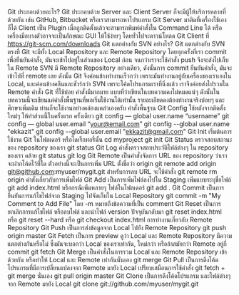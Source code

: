 Git ประกอบด้วยอะไร?
Git ประกอบด้วย Server และ Client
Server ก็จะมีผู้ให้บริการหลายที่ด้วยกัน เช่น GitHub, Bitbucket หรือเราสามารถหาโปรแกรม Git Server มาติดที่เครื่องใช้เองก็ได้
Client เป็น Plugin เมื่อถูกติดตั้งแล้วจะสามารถพิมพ์คำสั่งใน Command Line ได้ หรือเครื่องมือบางตัวอาจจะเป็นลักษณะ GUI ให้ใช้ง่ายๆ โดยทั่วไปจะดาวน์โหลด Git Client ที่ https://git-scm.com/downloads
Git แตกต่างกับ SVN อย่างไร?
Git แตกต่างกับ SVN ตรงที่
Git จะมีทั้ง Local Repository และ Remote Repository โดยทุกครั้งที่เรา commit เพื่อยืนยันคำสั่ง, มันจะเข้าไปอยู่ในส่วนของ Local ก่อน จนกว่าเราจะใช้คำสั่ง push จึงจะส่งไปเก็บใน Remote
SVN มี Remote Repository อย่างเดียว, ดังนั้นการ commit ยืนยันคำสั่ง, มันจะเข้าไปที่ remote เลย
ดังนั้น Git จึงค่อนข้างทำงานเร็วกว่า เพราะมันทำงานอยู่กับเครื่องของเราเองใน Local, และค่อนข้างคลีนและชัวร์กว่า SVN เพราะโค้ดโปรแกรมเราที่นิ่งแล้ว เราจึงค่อยส่งไปรวมใน Remote
คำสั่ง Git ที่ใช้บ่อย
คำสั่งมีมากมาย แบบที่ว่าเขียนในบทความคงไม่หมดแน่ๆ ดังนั้นในบทความนี้จะเขียนแค่คำสั่งพื้นฐานที่พอเริ่มใช้งานได้เท่านั้น รายละเอียดคงต้องทำงานจริงบ่อยๆ และศึกษาเพิ่มเติม ท่านก็จะใช้งานอย่างคล่องแคล่วเองครับ
คำสั่งพื้นฐาน
Git Config
ใช้หลังจากติดตั้งใหม่ๆ ให้ทำส่วนนี้ในครั้งแรก ครั้งเดียว
git config — global user.name “username”
git config — global user.email “your@email.com”
git config --global user.name "ekkazit"
git config --global user.email "ekkazit@gmail.com"
Git Init
เริ่มต้นการใช้งาน Git ในโฟลเดอร์ หรือไดเร็กทอรี่นั้น
cd myproject
git init
Git Status
ตรวจสอบสถานะของ repository ของเรา
git status
Git Log
คำสั่งตรวจสอบประวัติไฟล์ต่างๆ ใน repository ของเรา คล้าย git status
git log
Git Remote
เป็นคำสั่งจัดการ URL ของ repository ว่าเราจะฝากโค้ดไว้ที่ใด ตัวอย่างนี้จะเป็นการเพิ่ม URL ตั้งชื่อว่า origin
git remote add origin git@github.com:myuser/mygit.git
สำหรับการลบ URL จะใช้คำสั่ง
git remote rm origin
คำสั่งเกี่ยวกับการเพิ่มไฟล์
Git Add
เป็นการเพิ่มไฟล์ลงไปใน Staging
เพิ่มแบบระบุชื่อไฟล์
git add index.html
หรือกรณีเพิ่มหลายๆ ไฟล์ในโฟลเดอร์
git add .
Git Commit
เป็นการยืนยันการแก้ไขไฟล์จาก Staging ไปจัดเก็บใน Local Repository
git commit -m "My Comment to Add File"
โดย -m หมายถึงข้อความที่เป็น comment
Git Reset
เป็นการยกเลิกการแก้ไขไฟล์ หรือลบไฟล์ และนำไฟล์ version ปัจจุบันกลับมา
git reset index.html
หรือ
git reset --hard
หรือ
git checkout index.html
การทำงานเกี่ยวกับ Remote Repository
Git Push
เป็นการส่งข้อมูลจาก Local ไปยัง Remote Repository
git push origin master
Git Fetch
เป็นการ preview ดูว่า Local และ Remote Repository มีความแตกต่างกันหรือไม่ ซึ่งมันจะบอกว่า Local ของเราเท่ากัน, ใหม่กว่า หรือล้าสมัยกว่า Remote อยู่กี่ commit
git fetch
Git Merge
เป็นคำสั่งในการรวม Local และ Remote Repository เข้าด้วยกัน หรือทำให้ Local และ Remote เท่ากันนั่นเอง
git merge
Git Pull
เป็นการดึงโค้ดโปรแกรมที่มีการเปลี่ยนแปลงจาก Remote มายัง Local เปรียบเสมือนการใช้คำสั่ง git fetch + git merge นั่นเอง
git pull origin master
Git Clone
เป็นการดึงโค้ดโปรแกรม และไฟล์ต่างๆ จาก Remote มายัง Local
git clone git://github.com/myuser/mygit.git
